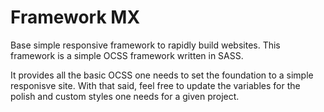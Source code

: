 Framework MX
============
Base simple responsive framework to rapidly build websites.  This framework is a simple OCSS framework written in SASS.  

It provides all the basic OCSS one needs to set the foundation to a simple responisve site. With that said, feel free to update the variables for the polish and custom styles one needs for a given project.
